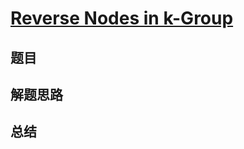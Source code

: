 # [Reverse Nodes in k-Group](https://leetcode.com/problems/reverse-nodes-in-k-group/)
## 题目


## 解题思路


## 总结


